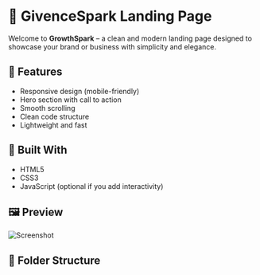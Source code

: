 # 🌱 GivenceSpark Landing Page

Welcome to **GrowthSpark** – a clean and modern landing page designed to showcase your brand or business with simplicity and elegance.

## 🚀 Features

- Responsive design (mobile-friendly)
- Hero section with call to action
- Smooth scrolling
- Clean code structure
- Lightweight and fast

## 🧱 Built With

- HTML5
- CSS3
- JavaScript (optional if you add interactivity)

## 🖼️ Preview

![Screenshot](preview.png)

## 📂 Folder Structure

